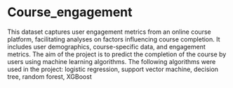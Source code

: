 # Course_engagement

This dataset captures user engagement metrics from an online course platform, facilitating analyses on factors influencing course completion. It includes user demographics, course-specific data, and engagement metrics. The aim of the project is to predict the completion of the course by users using machine learning algorithms. The following algorithms were used in the project: logistic regression, support vector machine, decision tree, random forest, XGBoost
